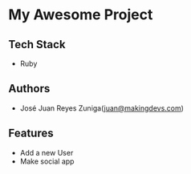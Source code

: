 # My Awesome Project

## Tech Stack

- Ruby

## Authors

- José Juan Reyes Zuniga(juan@makingdevs.com)

## Features

- Add a new User
- Make social app
